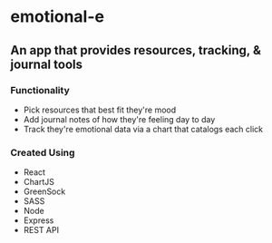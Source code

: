 # emotional-e


<h2>An app that provides resources, tracking, & journal tools</h2>
<div></div>

<h3>Functionality</h3>

<ul>
  <li>Pick resources that best fit they're mood</li>
  <li>Add journal notes of how they're feeling day to day</li>
  <li>Track they're emotional data via a chart that catalogs each click</li>
</ul>

<h3>Created Using</h3>

<ul>
  <li>React</li>
  <li>ChartJS</li>
  <li>GreenSock</li>
  <li>SASS</li>
  <li>Node</li>
  <li>Express</li>
  <li>REST API</li>
</ul>
